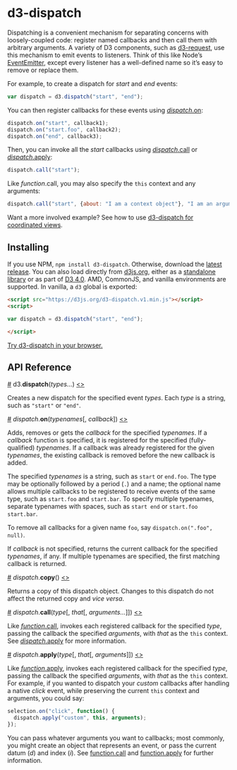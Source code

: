 # d3-dispatch

Dispatching is a convenient mechanism for separating concerns with loosely-coupled code: register named callbacks and then call them with arbitrary arguments. A variety of D3 components, such as [d3-request](https://github.com/d3/d3-request), use this mechanism to emit events to listeners. Think of this like Node’s [EventEmitter](https://nodejs.org/api/events.html), except every listener has a well-defined name so it’s easy to remove or replace them.

For example, to create a dispatch for *start* and *end* events:

```js
var dispatch = d3.dispatch("start", "end");
```

You can then register callbacks for these events using [*dispatch*.on](#dispatch_on):

```js
dispatch.on("start", callback1);
dispatch.on("start.foo", callback2);
dispatch.on("end", callback3);
```

Then, you can invoke all the *start* callbacks using [*dispatch*.call](#dispatch_call) or [*dispatch*.apply](#dispatch_apply):

```js
dispatch.call("start");
```

Like *function*.call, you may also specify the `this` context and any arguments:

```js
dispatch.call("start", {about: "I am a context object"}, "I am an argument");
```

Want a more involved example? See how to use [d3-dispatch for coordinated views](http://bl.ocks.org/mbostock/5872848).

## Installing

If you use NPM, `npm install d3-dispatch`. Otherwise, download the [latest release](https://github.com/d3/d3-dispatch/releases/latest). You can also load directly from [d3js.org](https://d3js.org), either as a [standalone library](https://d3js.org/d3-dispatch.v1.min.js) or as part of [D3 4.0](https://github.com/d3/d3). AMD, CommonJS, and vanilla environments are supported. In vanilla, a `d3` global is exported:

```html
<script src="https://d3js.org/d3-dispatch.v1.min.js"></script>
<script>

var dispatch = d3.dispatch("start", "end");

</script>
```

[Try d3-dispatch in your browser.](https://tonicdev.com/npm/d3-dispatch)

## API Reference

<a name="dispatch" href="#dispatch">#</a> d3.<b>dispatch</b>(<i>types…</i>) [<>](https://github.com/d3/d3-dispatch/blob/master/src/dispatch.js "Source")

Creates a new dispatch for the specified event *types*. Each *type* is a string, such as `"start"` or `"end"`.

<a name="dispatch_on" href="#dispatch_on">#</a> *dispatch*.<b>on</b>(<i>typenames</i>[, <i>callback</i>]) [<>](https://github.com/d3/d3-dispatch/blob/master/src/dispatch.js#L26 "Source")

Adds, removes or gets the *callback* for the specified *typenames*. If a *callback* function is specified, it is registered for the specified (fully-qualified) *typenames*. If a callback was already registered for the given *typenames*, the existing callback is removed before the new callback is added.

The specified *typenames* is a string, such as `start` or `end.foo`. The type may be optionally followed by a period (`.`) and a name; the optional name allows multiple callbacks to be registered to receive events of the same type, such as `start.foo` and `start.bar`. To specify multiple typenames, separate typenames with spaces, such as `start end` or `start.foo start.bar`.

To remove all callbacks for a given name `foo`, say `dispatch.on(".foo", null)`.

If *callback* is not specified, returns the current callback for the specified *typenames*, if any. If multiple typenames are specified, the first matching callback is returned.

<a name="dispatch_copy" href="#dispatch_copy">#</a> *dispatch*.<b>copy</b>() [<>](https://github.com/d3/d3-dispatch/blob/master/src/dispatch.js#L49 "Source")

Returns a copy of this dispatch object. Changes to this dispatch do not affect the returned copy and <i>vice versa</i>.

<a name="dispatch_call" href="#dispatch_call">#</a> *dispatch*.<b>call</b>(<i>type</i>[, <i>that</i>[, <i>arguments…</i>]]) [<>](https://github.com/d3/d3-dispatch/blob/master/src/dispatch.js#L54 "Source")

Like [*function*.call](https://developer.mozilla.org/en-US/docs/Web/JavaScript/Reference/Global_Objects/Function/call), invokes each registered callback for the specified *type*, passing the callback the specified *arguments*, with *that* as the `this` context. See [*dispatch*.apply](#dispatch_apply) for more information.

<a name="dispatch_apply" href="#dispatch_apply">#</a> *dispatch*.<b>apply</b>(<i>type</i>[, <i>that</i>[, <i>arguments</i>]]) [<>](https://github.com/d3/d3-dispatch/blob/master/src/dispatch.js#L59 "Source")

Like [*function*.apply](https://developer.mozilla.org/en-US/docs/Web/JavaScript/Reference/Global_Objects/Function/call), invokes each registered callback for the specified *type*, passing the callback the specified *arguments*, with *that* as the `this` context. For example, if you wanted to dispatch your *custom* callbacks after handling a native *click* event, while preserving the current `this` context and arguments, you could say:

```js
selection.on("click", function() {
  dispatch.apply("custom", this, arguments);
});
```

You can pass whatever arguments you want to callbacks; most commonly, you might create an object that represents an event, or pass the current datum (*d*) and index (*i*). See [function.call](https://developer.mozilla.org/en/JavaScript/Reference/Global_Objects/Function/Call) and [function.apply](https://developer.mozilla.org/en/JavaScript/Reference/Global_Objects/Function/Apply) for further information.
